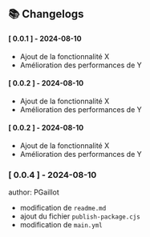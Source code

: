 ## 📚 Changelogs

#### [ 0.0.1 ] - 2024-08-10
- Ajout de la fonctionnalité X
- Amélioration des performances de Y

#### [ 0.0.2 ] - 2024-08-10
- Ajout de la fonctionnalité X
- Amélioration des performances de Y

#### [ 0.0.2 ] - 2024-08-10
- Ajout de la fonctionnalité X
- Amélioration des performances de Y

### [ 0.0.4 ] - 2024-08-10
author: PGaillot 
- modification de `readme.md`
- ajout du fichier `publish-package.cjs`
- modification de `main.yml`
            